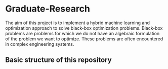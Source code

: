 # Graduate-Research

The aim of this project is to implement a hybrid machine learning and optimization approach to solve black-box optimization problems. 
Black-box problems are problems for which we do not have an algebraic formulation of the problem we want to optimize.
These problems are often encountered in complex engineering systems. 

## Basic structure of this repository

